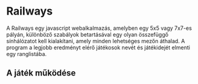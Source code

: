 # Railways
A Railways egy javascript webalkalmazás, amelyben egy 5x5 vagy 7x7-es pályán, különböző szabályok betartásával egy olyan összefüggő sínhálózatot kell kialakítani, amely minden lehetséges mezőn áthalad. A program a legjobb eredményt elérő játékosok nevét és játékidejét elmenti egy ranglistába.

## A játék működése

